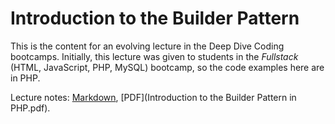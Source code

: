 # Introduction to the Builder Pattern

This is the content for an evolving lecture in the Deep Dive Coding bootcamps. Initially, this 
lecture was given to students in the _Fullstack_ (HTML, JavaScript, PHP, MySQL) bootcamp, so the 
code examples here are in PHP.

Lecture notes: [Markdown](lecture.md), [PDF](Introduction to the Builder Pattern in PHP.pdf).